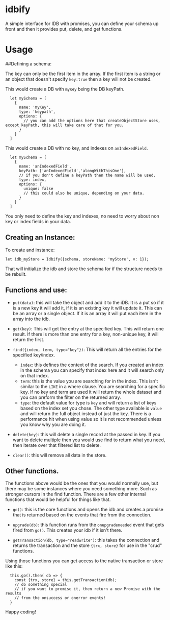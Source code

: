 # idbify
A simple interface for IDB with promises, you can define your schema up front and then it provides put, delete, and get functions.

# Usage

##Defining a schema:

The key can only be the first item in the array. If the first item is a string or an object that doesn't specify `key:true` then a key will not be created.

This would create a DB with `myKey` being the DB keyPath.
```
  let mySchema = [
    {
      name: 'myKey',
      type: 'keypath',
      options: {
        // you can add the options here that createObjectStore uses, except keyPath, this will take care of that for you.
      }
    }
  ]
```

This would create a DB with no key, and indexes on `anIndexedField`.
```
  let mySchema = [
    {
      name: 'anIndexedField',
      keyPath: ['anIndexedField','alongWithThisOne'],
      // if you don't define a keyPath then the name will be used.
      type: index,
      options: {
        unique: false
        // this could also be unique, depending on your data.
      }
    }
  ]
```

You only need to define the key and indexes, no need to worry about non key or index fields in your data.

## Creating an Instance:

To create and instance:
```
let idb_myStore = Idbify({schema, storeName: 'myStore', v: 1});
```

That will initialize the idb and store the schema for if the structure needs to be rebuilt.

## Functions and use:

- `put(data)`: this will take the object and add it to the iDB. It is a put so if it is a new key it will add it, if it is an existing key it will update it. This can be an array or a single object. If it is an array it will put each item in the array into the idb.

- `get(key)`: This will get the entry at the specified key. This will return one result. If there is more than one entry for a key, non-unique key, it will return the first.

- `find({index, term, type="key"})`: This will return all the entries for the specified key/index.
  - `index`: this defines the context of the search. If you created an index in the schema you can specify that index here and it will search only on that index.
  - `term`: this is the value you are searching for in the index. This isn't similar to the `LIKE` in a where clause. You are searching for a specific key. If no key and term are used it will return the whole dataset and you can preform the filter on the returned array.
  - `type`: the default value for type is `key` and will return a list of keys based on the index set you chose. The other type available is `value` and will return the full object instead of just the key. There is a performance hit when using value so it is not recommended unless you know why you are doing it.

- `delete(key)`: this will delete a single record at the passed in key. If you want to delete multiple then you would use find to return what you need, then iterate over that filtered list to delete.

- `clear()`: this will remove all data in the store.

## Other functions.

The functions above would be the ones that you would normally use, but there may be some instances where you need something more. Such as stronger cursors in the find function. There are a few other internal functions that would be helpful for things like that.

- `go()`: this is the core functions and opens the idb and creates a promise that is returned based on the events that fire from the connection.

- `upgrade(db)`: this function runs from the `onupgradeneeded` event that gets fired from `go()`. This creates your idb if it isn't there.

- `getTransaction(db, type="readwrite")`: this takes the connection and returns the transaction and the store `{trx, store}` for use in the "crud" functions.

Using those functions you can get access to the native transaction or store like this:
```
  this.go().then( db => {
    const {trx, store} = this.getTransaction(db);
    // do something special
    // if you want to promise it, then return a new Promise with the results
    // from the onsuccess or onerror events!
  }
```

Happy coding!
